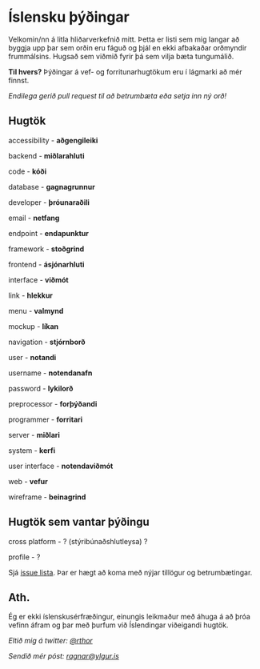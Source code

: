 # Íslensku þýðingar
Velkomin/nn á litla hliðarverkefnið mitt. Þetta er listi sem mig langar að byggja upp þar sem orðin eru fáguð og þjál en ekki afbakaðar orðmyndir frummálsins. Hugsað sem viðmið fyrir þá sem vilja bæta tungumálið.

**Til hvers?** Þýðingar á vef- og forritunarhugtökum eru í lágmarki að mér finnst.

*Endilega gerið pull request til að betrumbæta eða setja inn ný orð!*

## Hugtök

accessibility - **aðgengileiki**

backend - **miðlarahluti**

code - **kóði**

database - **gagnagrunnur**

developer - **þróunaraðili**

email - **netfang**

endpoint - **endapunktur**

framework - **stoðgrind**

frontend - **ásjónarhluti**

interface - **viðmót**

link - **hlekkur**

menu - **valmynd**

mockup - **líkan**

navigation - **stjórnborð**

user - **notandi**

username - **notendanafn**

password - **lykilorð**

preprocessor - **forþýðandi**

programmer - **forritari**

server - **miðlari**

system - **kerfi**

user interface - **notendaviðmót**

web - **vefur**

wireframe - **beinagrind**

## Hugtök sem vantar þýðingu

cross platform - ? (stýribúnaðshlutleysa) ?

profile - ?

Sjá [issue lista](https://github.com/rthor/Hugtok/issues). Þar er hægt að koma með nýjar tillögur og betrumbætingar.

## Ath.
Ég er ekki íslenskusérfræðingur, einungis leikmaður með áhuga á að þróa vefinn áfram og þar með þurfum við Íslendingar viðeigandi hugtök.

*Eltið mig á twitter: [@rthor](http://twitter.com/rthor)*

*Sendið mér póst: [ragnar@ylgur.is](mailto:ragnar@ylgur.is)*
